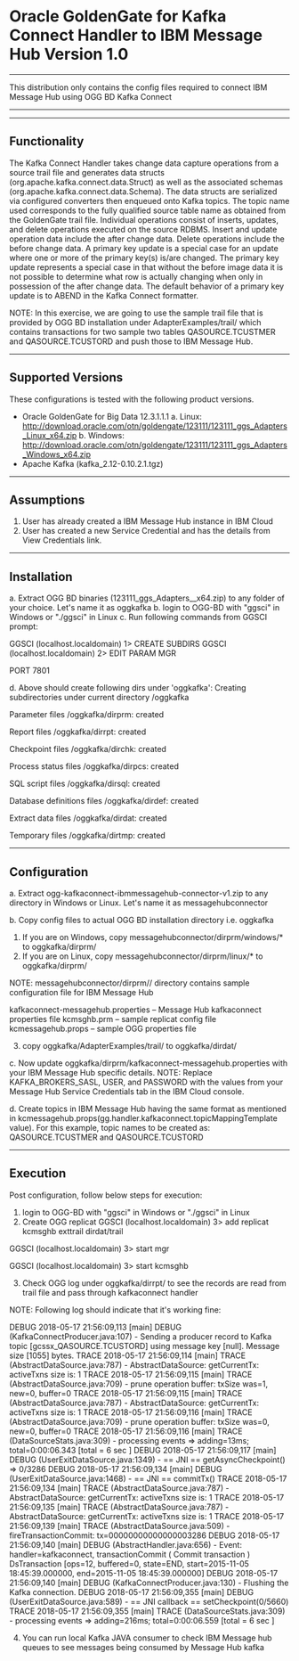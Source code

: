 # Oracle GoldenGate for Kafka Connect Handler to IBM Message Hub Version 1.0
***************************************************************************************************************
This distribution only contains the config files required to connect IBM Message Hub using OGG BD Kafka Connect
***************************************************************************************************************

-------------
Functionality
-------------

The Kafka Connect Handler takes change data capture operations from a source trail file and generates data structs (org.apache.kafka.connect.data.Struct) as well as the associated schemas (org.apache.kafka.connect.data.Schema). The data structs are serialized via configured converters then enqueued onto Kafka topics. The topic name used corresponds to the fully qualified source table name as obtained from the GoldenGate trail file. Individual operations consist of inserts, updates, and delete operations executed on the source RDBMS. Insert and update operation data include the after change data. Delete operations include the before change data. A primary key update is a special case for an update where one or more of the primary key(s) is/are changed. The primary key update represents a special case in that without the before image data it is not possible to determine what row is actually changing when only in possession of the after change data. The default behavior of a primary key update is to ABEND in the Kafka Connect formatter. 

NOTE: In this exercise, we are going to use the sample trail file that is provided by OGG BD installation under AdapterExamples/trail/ which contains transactions for two sample two tables QASOURCE.TCUSTMER and QASOURCE.TCUSTORD and push those to IBM Message Hub.

------------------
Supported Versions
------------------

These configurations is tested with the following product versions.

- Oracle GoldenGate for Big Data 12.3.1.1.1
a. Linux: http://download.oracle.com/otn/goldengate/123111/123111_ggs_Adapters_Linux_x64.zip
b. Windows: http://download.oracle.com/otn/goldengate/123111/123111_ggs_Adapters_Windows_x64.zip
- Apache Kafka (kafka_2.12-0.10.2.1.tgz)

------------------
Assumptions
------------------

1. User has already created a IBM Message Hub instance  in IBM Cloud
2. User has created a new Service Credential and has the details from View Credentials link.

------------
Installation
------------

a. Extract OGG BD binaries (123111_ggs_Adapters_<OS Type>_x64.zip) to any folder of your choice. Let's name it as oggkafka
b. login to OGG-BD with "ggsci" in Windows or "./ggsci" in Linux
c. Run following commands from GGSCI prompt:

GGSCI (localhost.localdomain) 1> CREATE SUBDIRS
GGSCI (localhost.localdomain) 2> EDIT PARAM MGR

PORT 7801

d. Above should create following dirs under 'oggkafka':
Creating subdirectories under current directory <path>/oggkafka

Parameter files                <path>/oggkafka/dirprm: created

Report files                   <path>/oggkafka/dirrpt: created

Checkpoint files               <path>/oggkafka/dirchk: created

Process status files           <path>/oggkafka/dirpcs: created

SQL script files               <path>/oggkafka/dirsql: created

Database definitions files     <path>/oggkafka/dirdef: created

Extract data files             <path>/oggkafka/dirdat: created

Temporary files                <path>/oggkafka/dirtmp: created


--------------
Configuration
--------------

a. Extract ogg-kafkaconnect-ibmmessagehub-connector-v1.zip to any directory in Windows or Linux. Let's name it as messagehubconnector

b. Copy config files to actual OGG BD installation directory i.e. oggkafka

1. If you are on Windows, copy messagehubconnector/dirprm/windows/* to oggkafka/dirprm/
2. If you are on Linux, copy messagehubconnector/dirprm/linux/* to oggkafka/dirprm/

NOTE: 
messagehubconnector/dirprm/<OS TYPE>/ directory contains sample configuration file for IBM Message Hub

kafkaconnect-messagehub.properties – Message Hub kafkaconnect properties file
kcmsghb.prm – sample replicat config file
kcmessagehub.props – sample OGG properties file

3. copy oggkafka/AdapterExamples/trail/ to oggkafka/dirdat/

c. Now update oggkafka/dirprm/kafkaconnect-messagehub.properties with your IBM Message Hub specific details.
NOTE: Replace KAFKA_BROKERS_SASL, USER, and PASSWORD with the values from your Message Hub Service Credentials tab in the IBM Cloud console.

d. Create topics in IBM Message Hub having the same format as mentioned in kcmessagehub.props(gg.handler.kafkaconnect.topicMappingTemplate value).
For this example, topic names to be created as: QASOURCE.TCUSTMER and QASOURCE.TCUSTORD


------------
Execution
-------------

Post configuration, follow below steps for execution:
1. login to OGG-BD with "ggsci" in Windows or "./ggsci" in Linux
2. Create OGG replicat
GGSCI (localhost.localdomain) 3> add replicat kcmsghb exttrail dirdat/trail

GGSCI (localhost.localdomain) 3> start mgr

GGSCI (localhost.localdomain) 3> start kcmsghb

3. Check OGG log under oggkafka/dirrpt/ to see the records are read from trail file and pass through kafkaconnect handler

NOTE: Following log should indicate that it's working fine:

DEBUG 2018-05-17 21:56:09,113 [main] DEBUG (KafkaConnectProducer.java:107) - Sending a producer record to Kafka topic [gcssx_QASOURCE.TCUSTORD] using message key [null].  Message size [1055] bytes.
TRACE 2018-05-17 21:56:09,114 [main] TRACE (AbstractDataSource.java:787) - AbstractDataSource: getCurrentTx: activeTxns size is: 1
TRACE 2018-05-17 21:56:09,115 [main] TRACE (AbstractDataSource.java:709) - prune operation buffer: txSize was=1, new=0, buffer=0
TRACE 2018-05-17 21:56:09,115 [main] TRACE (AbstractDataSource.java:787) - AbstractDataSource: getCurrentTx: activeTxns size is: 1
TRACE 2018-05-17 21:56:09,116 [main] TRACE (AbstractDataSource.java:709) - prune operation buffer: txSize was=0, new=0, buffer=0
TRACE 2018-05-17 21:56:09,116 [main] TRACE (DataSourceStats.java:309) - processing events => adding=13ms; total=0:00:06.343 [total = 6 sec ]
DEBUG 2018-05-17 21:56:09,117 [main] DEBUG (UserExitDataSource.java:1349) - == JNI == getAsyncCheckpoint() => 0/3286
DEBUG 2018-05-17 21:56:09,134 [main] DEBUG (UserExitDataSource.java:1468) - == JNI == commitTx()
TRACE 2018-05-17 21:56:09,134 [main] TRACE (AbstractDataSource.java:787) - AbstractDataSource: getCurrentTx: activeTxns size is: 1
TRACE 2018-05-17 21:56:09,135 [main] TRACE (AbstractDataSource.java:787) - AbstractDataSource: getCurrentTx: activeTxns size is: 1
TRACE 2018-05-17 21:56:09,139 [main] TRACE (AbstractDataSource.java:509) - fireTransactionCommit: tx=00000000000000003286
DEBUG 2018-05-17 21:56:09,140 [main] DEBUG (AbstractHandler.java:656) - Event: handler=kafkaconnect, transactionCommit ( Commit transaction ) DsTransaction [ops=12, buffered=0, state=END, start=2015-11-05 18:45:39.000000, end=2015-11-05 18:45:39.000000]
DEBUG 2018-05-17 21:56:09,140 [main] DEBUG (KafkaConnectProducer.java:130) - Flushing the Kafka connection.
DEBUG 2018-05-17 21:56:09,355 [main] DEBUG (UserExitDataSource.java:589) - == JNI callback == setCheckpoint(0/5660)
TRACE 2018-05-17 21:56:09,355 [main] TRACE (DataSourceStats.java:309) - processing events => adding=216ms; total=0:00:06.559 [total = 6 sec ]

4. You can run local Kafka JAVA consumer to check IBM Message hub queues to see messages being consumed by Message Hub kafka
